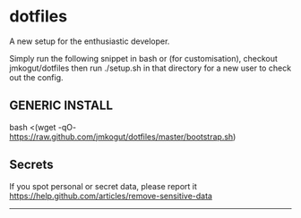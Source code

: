 dotfiles
========

A new setup for the enthusiastic developer.

Simply run the following snippet in bash or (for customisation), checkout jmkogut/dotfiles then run ./setup.sh in that directory for a new user to check out the config.


GENERIC INSTALL
--------------

bash <(wget -qO- https://raw.github.com/jmkogut/dotfiles/master/bootstrap.sh)




Secrets
----------------------------------------------------------

If you spot personal or secret data, please report it
https://help.github.com/articles/remove-sensitive-data

----------------------------------------------------------
